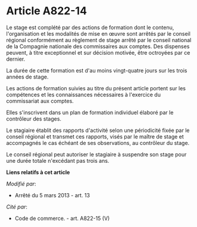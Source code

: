 # Article A822-14

Le stage est complété par des actions de formation dont le contenu, l'organisation et les modalités de mise en œuvre sont
arrêtés par le conseil régional conformément au règlement de stage arrêté par le conseil national de la Compagnie nationale
des commissaires aux comptes. Des dispenses peuvent, à titre exceptionnel et sur décision motivée, être octroyées par ce
dernier. 

La durée de cette formation est d'au moins vingt-quatre jours sur les trois années de stage. 

Les actions de formation suivies au titre du présent article portent sur les compétences et les connaissances nécessaires à
l'exercice du commissariat aux comptes. 

Elles s'inscrivent dans un plan de formation individuel élaboré par le contrôleur des stages.

Le stagiaire établit des rapports d'activité selon une périodicité fixée par le conseil régional et transmet ces rapports,
visés par le maître de stage et accompagnés le cas échéant de ses observations, au contrôleur du stage.

Le conseil régional peut autoriser le stagiaire à suspendre son stage pour une durée totale n'excédant pas trois ans.

**Liens relatifs à cet article**

_Modifié par_:

  - Arrêté du 5 mars 2013 - art. 13

_Cité par_:

  - Code de commerce. - art. A822-15 (V)
